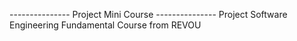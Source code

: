 --------------- Project Mini Course ---------------
Project Software Engineering Fundamental Course from REVOU
